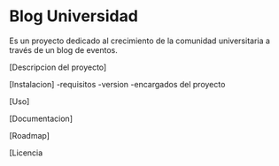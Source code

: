 # Blog Universidad
Es un proyecto dedicado al crecimiento de la comunidad universitaria a través de un blog de eventos.

[Descripcion del proyecto]

[Instalacion]
-requisitos
-version
-encargados del proyecto

[Uso]

[Documentacion]

[Roadmap]

[Licencia
